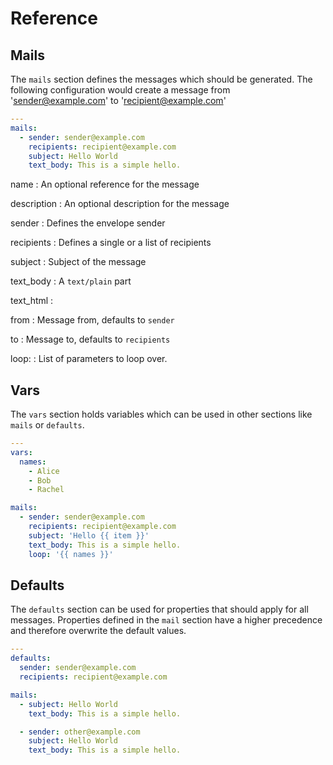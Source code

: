 # Reference

## Mails
The `mails` section defines the messages which should be generated. The
following configuration would create a message from 'sender@example.com' to
'recipient@example.com'

```yaml
---
mails:
  - sender: sender@example.com
    recipients: recipient@example.com
    subject: Hello World
    text_body: This is a simple hello.
```

name
: An optional reference for the message

description
: An optional description for the message

sender
: Defines the envelope sender

recipients
: Defines a single or a list of recipients

subject
: Subject of the message

text_body
: A `text/plain` part

text_html
: 

from
: Message from, defaults to `sender`

to
: Message to, defaults to `recipients`

loop:
: List of parameters to loop over.

## Vars
The `vars` section holds variables which can be used in other sections
like `mails` or `defaults`.

```yaml
---
vars:
  names:
    - Alice
    - Bob
    - Rachel

mails:
  - sender: sender@example.com
    recipients: recipient@example.com
    subject: 'Hello {{ item }}'
    text_body: This is a simple hello.
    loop: '{{ names }}'
```

## Defaults
The `defaults` section can be used for properties that should apply for all
messages. Properties defined in the `mail` section have a higher precedence and
therefore overwrite the default values.

```yaml
---
defaults:
  sender: sender@example.com
  recipients: recipient@example.com

mails:
  - subject: Hello World
    text_body: This is a simple hello.

  - sender: other@example.com
    subject: Hello World
    text_body: This is a simple hello.
```
